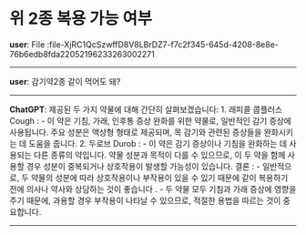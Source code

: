 # 위 2종 복용 가능 여부

**user**:
File :file-XjRC1QcSzwffD8V8LBrDZ7-f7c2f345-645d-4208-8e8e-76b6edb8fda22052196233263002271

---

**user**:
감기약2종 같이 먹어도 돼?

---

**ChatGPT**:
제공된 두 가지 약물에 대해 간단히 살펴보겠습니다: 1. 래피콜 콥플러스 Cough : - 이 약은 기침, 가래, 인후통 증상 완화를 위한 약물로, 일반적인 감기 증상에 사용됩니다. 주요 성분은 액상형 형태로 제공되며, 목 감기와 관련된 증상들을 완화시키는 데 도움을 줍니다. 2. 두로브 Durob : - 이 약은 감기 증상이나 기침을 완화하는 데 사용되는 다른 종류의 약입니다. 약물 성분과 목적이 다를 수 있으므로, 이 두 약을 함께 사용할 경우 성분이 중복되거나 상호작용이 발생할 가능성이 있습니다. 결론 : - 일반적으로, 두 약물의 성분에 따라 상호작용이나 부작용이 있을 수 있기 때문에 같이 복용하기 전에 의사나 약사와 상담하는 것이 좋습니다 . - 두 약물 모두 기침과 가래 증상에 영향을 주기 때문에, 과용할 경우 부작용이 나타날 수 있으므로, 적절한 용법을 따르는 것이 중요합니다.

---

